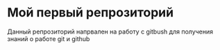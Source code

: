 # Мой первый репрозиторий
Данный репрозиторий напрвален на работу с gitbush для получения знаний о работе git и github


